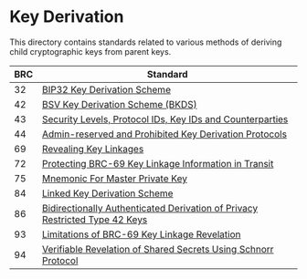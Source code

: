 # Key Derivation

This directory contains standards related to various methods of deriving child cryptographic keys from parent keys.

BRC | Standard
-----|------------------
32   | [BIP32 Key Derivation Scheme](./0032.md)
42   | [BSV Key Derivation Scheme (BKDS)](./0042.md)
43   | [Security Levels, Protocol IDs, Key IDs and Counterparties](./0043.md)
44   | [Admin-reserved and Prohibited Key Derivation Protocols](./0044.md)
69   | [Revealing Key Linkages](./0069.md)
72   | [Protecting BRC-69 Key Linkage Information in Transit](./0072.md)
75   | [Mnemonic For Master Private Key](./0075.md)
84   | [Linked Key Derivation Scheme](./0084.md)
86   | [Bidirectionally Authenticated Derivation of Privacy Restricted Type 42 Keys](./0086.md)
93   | [Limitations of BRC-69 Key Linkage Revelation](./0093.md)
94   | [Verifiable Revelation of Shared Secrets Using Schnorr Protocol](./0094.md)
